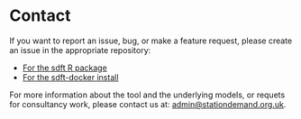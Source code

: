 # Contact
<!-- position: 4 -->

If you want to report an issue, bug, or make a feature request, please create an issue in the appropriate repository:
* [For the sdft R package](https://github.com/station-demand-forecasting-tool/sdft/issues)
* [For the sdft-docker install](https://github.com/station-demand-forecasting-tool/sdft-docker/issues)

For more information about the tool and the underlying models, or requets for consultancy work, please contact us at: <a href="mailto:admin@stationdemand.org.uk">admin@stationdemand.org.uk</a>.